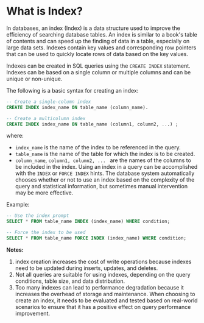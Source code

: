 # What is Index?

In databases, an index (Index) is a data structure used to improve the efficiency of searching database tables. An index is similar to a book's table of contents and can speed up the finding of data in a table, especially on large data sets. Indexes contain key values and corresponding row pointers that can be used to quickly locate rows of data based on the key values.

Indexes can be created in SQL queries using the `CREATE INDEX` statement. Indexes can be based on a single column or multiple columns and can be unique or non-unique.

The following is a basic syntax for creating an index:

```sql
-- Create a single-column index
CREATE INDEX index_name ON table_name (column_name).

-- Create a multicolumn index
CREATE INDEX index_name ON table_name (column1, column2, ...) ;
```

where:
- `index_name` is the name of the index to be referenced in the query.
- `table_name` is the name of the table for which the index is to be created.
- `column_name`, `column1, column2, ... ` are the names of the columns to be included in the index.
Using an index in a query can be accomplished with the `INDEX` or `FORCE INDEX` hints. The database system automatically chooses whether or not to use an index based on the complexity of the query and statistical information, but sometimes manual intervention may be more effective.

Example:
```sql
-- Use the index prompt
SELECT * FROM table_name INDEX (index_name) WHERE condition;

-- Force the index to be used
SELECT * FROM table_name FORCE INDEX (index_name) WHERE condition;
```

**Notes:**
1. index creation increases the cost of write operations because indexes need to be updated during inserts, updates, and deletes.
2. Not all queries are suitable for using indexes, depending on the query conditions, table size, and data distribution.
3. Too many indexes can lead to performance degradation because it increases the overhead of storage and maintenance.
When choosing to create an index, it needs to be evaluated and tested based on real-world scenarios to ensure that it has a positive effect on query performance improvement.
